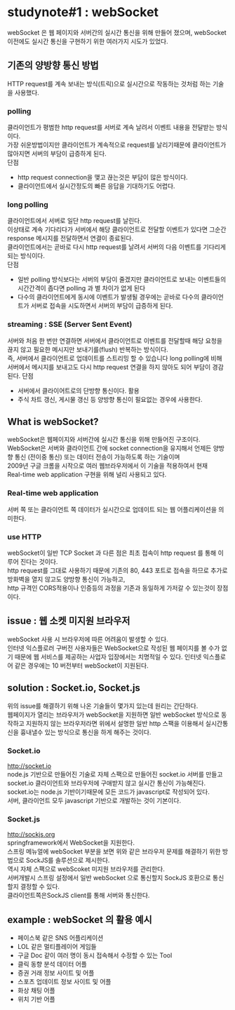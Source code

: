 studynote#1 : webSocket
=======================
webSocket 은 웹 페이지와 서버간의 실시간 통신을 위해 만들어 졌으며, webSocket 이전에도 실시간 통신을 구현하기 위한 여러가지 시도가 있었다.  

## 기존의 양방향 통신 방법  
HTTP request를 계속 보내는 방식(트릭)으로 실시간으로 작동하는 것처럼 하는 기술을 사용했다.  
### polling  
클라이언트가 평범한 http request를 서버로 계속 날려서 이벤트 내용을 전달받는 방식이다.  
가장 쉬운방법이지만 클라이언트가 계속적으로 request를 날리기때문에 클라이언트가 많아지면 서버의 부담이 급증하게 된다.  
단점  
* http request connection을 맺고 끊는것은 부담이 많은 방식이다.   
* 클라이언트에서 실시간정도의 빠른 응답을 기대하기도 어렵다.  

### long polling  
클라이언트에서 서버로 일단 http request를 날린다.  
이상태로 계속 기다리다가 서버에서 해당 클라이언트로 전달할 이벤트가 있다면 그순간 response 메시지를 전달하면서 연결이 종료된다.  
클라이언트에서는 곧바로 다시 http request를 날려서 서버의 다음 이벤트를 기다리게 되는 방식이다.   
단점
* 일반 polling 방식보다는 서버의 부담이 줄겠지만 클라이언트로 보내는 이벤트들의 시간간격이 좁다면 polling 과 별 차이가 없게 된다 
* 다수의 클라이언트에게 동시에 이벤트가 발생될 경우에는 곧바로 다수의 클라이언트가 서버로 접속을 시도하면서 서버의 부담이 급증하게 된다.

### streaming : SSE (Server Sent Event)
서버와 처음 한 번만 연결하면 
서버에서 클라이언트로 이벤트를 전달할때 해당 요청을 끊지 않고 필요한 메시지만 보내기를(flush) 반복하는 방식이다.  
즉, 서버에서 클라이언트로 업데이트를 스트리밍 할 수 있습니다
long polling에 비해 서버에서 메시지를 보내고도 다시 http request 연결을 하지 않아도 되어 부담이 경감된다.
단점
* 서버에서 클라이어트로의 단방향 통신이다.
활용
* 주식 차트 갱신, 게시물 갱신 등 양방향 통신이 필요없는 경우에 사용한다.

## What is webSocket?
webSocket은 웹페이지와 서버간에 실시간 통신을 위해 만들어진 구조이다.  
WebSocket은 서버와 클라이언트 간에 socket connection을 유지해서 언제든 양방향 통신
(전이중 통신) 또는 데이터 전송이 가능하도록 하는 기술이며   
2009년 구글 크롬을 시작으로 여러 웹브라우저에서 이 기술을 적용하여서 현재   
Real-time web application 구현을 위해 널리 사용되고 있다.  

### Real-time web application
서버 쪽 또는 클라이언트 쪽 데이터가 실시간으로 업데이트 되는 웹 어플리케이션을 의미한다.  

### use HTTP
webSocket이 일반 TCP Socket 과 다른 점은 최초 접속이 http request 를 통해 이루어 진다는 것이다.  
http request를 그대로 사용하기 때문에 기존의 80, 443 포트로 접속을 하므로 추가로 방화벽을 열지 않고도 양방향 통신이 가능하고,   
http 규격인 CORS적용이나 인증등의 과정을 기존과 동일하게 가저갈 수 있는것이 장점이다.  

## issue : 웹 소켓 미지원 브라우저  
webSocket 사용 시 브라우저에 따른 어려움이 발생할 수 있다.  
인터넷 익스플로러 구버전 사용자들은 WebSocket으로 작성된 웹 페이지를 볼 수가 없기 때문에 웹 서비스를 제공하는 사업자 입장에서는 치명적일 수 있다.
인터넷 익스플로어 같은 경우에는 10 버전부터 webSocket이 지원된다.  

## solution : Socket.io, Socket.js  
위의 issue를 해결하기 위해 나온 기술들이 몇가지 있는데 원리는 간단하다.  
웹페이지가 열리는 브라우저가 webSocket을 지원하면 일반 webSocket 방식으로 동작하고 지원하지 않는 브라우저라면 위에서 설명한 일반 http 스팩을 이용해서 실시간통신을 흉내낼수 있는 방식으로 통신을 하게 해주는 것이다.

### Socket.io  
http://socket.io  
node.js 기반으로 만들어진 기술로 자체 스팩으로 만들어진 socket.io 서버를 만들고 socket.io 클라이언트와 브라우저에 구애받지 않고 실시간 통신이 가능해진다.  socket.io는 node.js 기반이기때문에 모든 코드가 javascript로 작성되어 있다.  
서버, 클라이언트 모두 javascript 기반으로 개발하는 것이 기본이다.  
  
### Socket.js  
http://sockjs.org  
springframework에서 WebSocket을 지원한다.  
스프링 메뉴얼에 webSocket 부분을 보면 위와 같은 브라우저 문제를 해결하기 위한 방법으로 SockJS를 솔루션으로 제시한다.  
역시 자체 스팩으로 webScoket 미지원 브라우저를 관리한다.  
서버개발시 스프링 설정에서 일반 webSocket 으로 통신할지 SockJS 호환으로 통신할지 결정할 수 있다.  
클라이언트쪽은SockJS client를 통해 서버와 통신한다.

## example : webSocket 의 활용 예시
* 페이스북 같은 SNS 어플리케이션
* LOL 같은 멀티플레이어 게임들
* 구글 Doc 같이 여러 명이 동시 접속해서 수정할 수 있는 Tool
* 클릭 동향 분석 데이터 어플 
* 증권 거래 정보 사이트 및 어플
* 스포츠 업데이트 정보 사이트 및 어플
* 화상 채팅 어플
* 위치 기반 어플